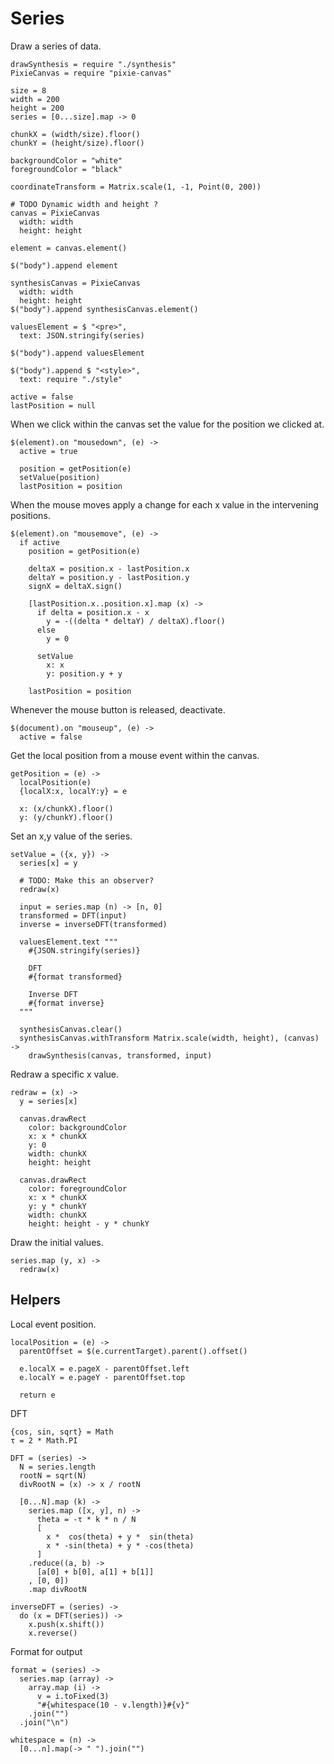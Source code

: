 Series
======

Draw a series of data.

    drawSynthesis = require "./synthesis"
    PixieCanvas = require "pixie-canvas"

    size = 8
    width = 200
    height = 200
    series = [0...size].map -> 0

    chunkX = (width/size).floor()
    chunkY = (height/size).floor()

    backgroundColor = "white"
    foregroundColor = "black"

    coordinateTransform = Matrix.scale(1, -1, Point(0, 200))

    # TODO Dynamic width and height ?
    canvas = PixieCanvas
      width: width
      height: height

    element = canvas.element()

    $("body").append element

    synthesisCanvas = PixieCanvas
      width: width
      height: height
    $("body").append synthesisCanvas.element()

    valuesElement = $ "<pre>",
      text: JSON.stringify(series)

    $("body").append valuesElement
    
    $("body").append $ "<style>",
      text: require "./style"

    active = false
    lastPosition = null

When we click within the canvas set the value for the position we clicked at.

    $(element).on "mousedown", (e) ->
      active = true

      position = getPosition(e)
      setValue(position)
      lastPosition = position

When the mouse moves apply a change for each x value in the intervening positions.

    $(element).on "mousemove", (e) ->
      if active
        position = getPosition(e)

        deltaX = position.x - lastPosition.x
        deltaY = position.y - lastPosition.y
        signX = deltaX.sign()

        [lastPosition.x..position.x].map (x) ->
          if delta = position.x - x
            y = -((delta * deltaY) / deltaX).floor()
          else
            y = 0

          setValue
            x: x
            y: position.y + y

        lastPosition = position

Whenever the mouse button is released, deactivate.

    $(document).on "mouseup", (e) ->
      active = false

Get the local position from a mouse event within the canvas.

    getPosition = (e) ->
      localPosition(e)
      {localX:x, localY:y} = e

      x: (x/chunkX).floor()
      y: (y/chunkY).floor()

Set an x,y value of the series.

    setValue = ({x, y}) ->
      series[x] = y

      # TODO: Make this an observer?
      redraw(x)

      input = series.map (n) -> [n, 0]
      transformed = DFT(input)
      inverse = inverseDFT(transformed)

      valuesElement.text """
        #{JSON.stringify(series)}
        
        DFT
        #{format transformed}
        
        Inverse DFT
        #{format inverse}
      """

      synthesisCanvas.clear()
      synthesisCanvas.withTransform Matrix.scale(width, height), (canvas) ->
        drawSynthesis(canvas, transformed, input)

Redraw a specific x value.

    redraw = (x) ->
      y = series[x]

      canvas.drawRect
        color: backgroundColor
        x: x * chunkX
        y: 0
        width: chunkX
        height: height

      canvas.drawRect
        color: foregroundColor
        x: x * chunkX
        y: y * chunkY
        width: chunkX
        height: height - y * chunkY

Draw the initial values.

    series.map (y, x) ->
      redraw(x)

Helpers
-------

Local event position.

    localPosition = (e) ->
      parentOffset = $(e.currentTarget).parent().offset()

      e.localX = e.pageX - parentOffset.left
      e.localY = e.pageY - parentOffset.top

      return e

DFT

    {cos, sin, sqrt} = Math
    τ = 2 * Math.PI

    DFT = (series) ->
      N = series.length
      rootN = sqrt(N)
      divRootN = (x) -> x / rootN

      [0...N].map (k) ->
        series.map ([x, y], n) ->
          theta = -τ * k * n / N
          [
            x *  cos(theta) + y *  sin(theta)
            x * -sin(theta) + y * -cos(theta)
          ]
        .reduce((a, b) ->
          [a[0] + b[0], a[1] + b[1]]
        , [0, 0])
        .map divRootN

    inverseDFT = (series) ->
      do (x = DFT(series)) ->
        x.push(x.shift())
        x.reverse()

Format for output

    format = (series) ->
      series.map (array) ->
        array.map (i) ->
          v = i.toFixed(3)
          "#{whitespace(10 - v.length)}#{v}"
        .join("")
      .join("\n")

    whitespace = (n) ->
      [0...n].map(-> " ").join("")
